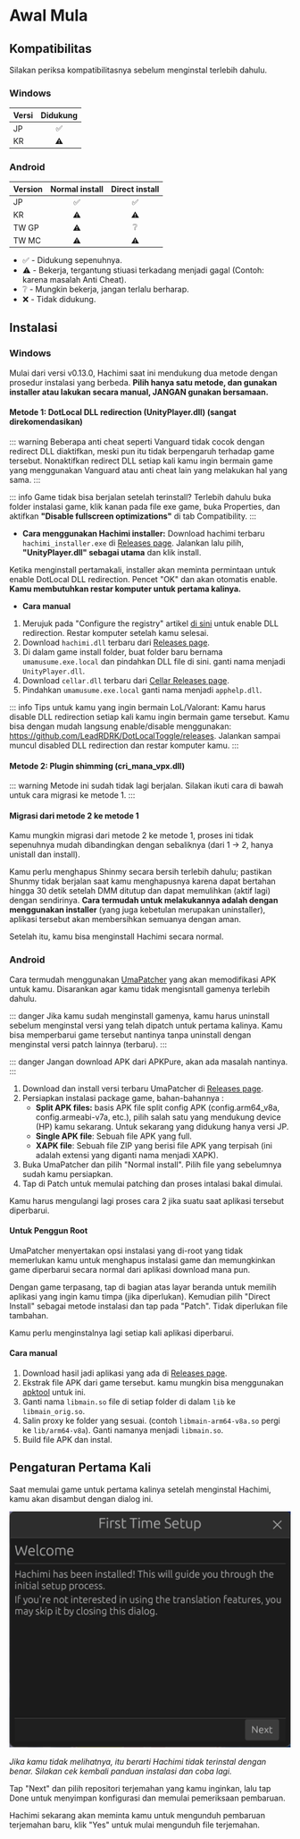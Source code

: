 # Awal Mula

## Kompatibilitas

Silakan periksa kompatibilitasnya sebelum menginstal terlebih dahulu.

### Windows
| Versi | Didukung |
| --- | :---: |
| JP | ✅ |
| KR | ⚠️ |

### Android

| Version | Normal install | Direct install |
| --- | :---: | :---: |
| JP | ✅ | ✅ |
| KR | ⚠️ | ⚠️ |
| TW GP | ⚠️ | ❔ |
| TW MC | ⚠️ | ⚠️ |
- ✅ - Didukung sepenuhnya.
- ⚠️ - Bekerja, tergantung stiuasi terkadang menjadi gagal (Contoh: karena masalah Anti Cheat).
- ❔ - Mungkin bekerja, jangan terlalu berharap.
- ❌ - Tidak didukung.


## Instalasi

### Windows

Mulai dari versi v0.13.0, Hachimi saat ini mendukung dua metode dengan prosedur instalasi yang berbeda. **Pilih hanya satu metode, dan gunakan installer atau lakukan secara manual, JANGAN gunakan bersamaan.**

#### Metode 1: DotLocal DLL redirection (UnityPlayer.dll) (sangat direkomendasikan)

::: warning
Beberapa anti cheat seperti Vanguard tidak cocok dengan redirect DLL diaktifkan, meski pun itu tidak berpengaruh terhadap game tersebut. Nonaktifkan redirect DLL setiap kali kamu ingin bermain game yang menggunakan Vanguard atau anti cheat lain yang melakukan hal yang sama.
:::

::: info
Game tidak bisa berjalan setelah terinstall? Terlebih dahulu buka folder instalasi game, klik kanan pada file exe game, buka Properties, dan aktifkan **"Disable fullscreen optimizations"** di tab Compatibility.
:::

- **Cara menggunakan Hachimi installer:** Download hachimi terbaru `hachimi_installer.exe` di [Releases page](https://github.com/Hachimi-Hachimi/Hachimi/releases). Jalankan lalu pilih, **"UnityPlayer.dll" sebagai utama** dan klik install.

Ketika menginstall pertamakali, installer akan meminta permintaan untuk enable DotLocal DLL redirection. Pencet "OK" dan akan otomatis enable. **Kamu membutuhkan restar komputer untuk pertama kalinya.**

- **Cara manual**
1. Merujuk pada "Configure the registry" artikel [di sini](https://learn.microsoft.com/en-us/windows/win32/dlls/dynamic-link-library-redirection#optional-configure-the-registry) untuk enable DLL redirection. Restar komputer setelah kamu selesai.
2. Download `hachimi.dll` terbaru dari [Releases page](https://github.com/Hachimi-Hachimi/Hachimi/releases).
3. Di dalam game install folder, buat folder baru bernama `umamusume.exe.local` dan pindahkan DLL file di sini. ganti nama menjadi `UnityPlayer.dll`.
4. Download `cellar.dll` terbaru dari [Cellar Releases page](https://github.com/Hachimi-Hachimi/Cellar/releases).
5. Pindahkan `umamusume.exe.local` ganti nama menjadi `apphelp.dll`.

::: info
Tips untuk kamu yang ingin bermain LoL/Valorant: Kamu harus disable DLL redirection setiap kali kamu ingin bermain game tersebut. Kamu bisa dengan mudah langsung enable/disable menggunakan: https://github.com/LeadRDRK/DotLocalToggle/releases. Jalankan sampai muncul disabled DLL redirection dan restar komputer kamu.
:::

#### Metode 2: Plugin shimming (cri_mana_vpx.dll)

::: warning
Metode ini sudah tidak lagi berjalan. Silakan ikuti cara di bawah untuk cara migrasi ke metode 1.
:::

#### Migrasi dari metode 2 ke metode 1
Kamu mungkin migrasi dari metode 2 ke metode 1, proses ini tidak sepenuhnya mudah dibandingkan dengan sebaliknya (dari 1 -> 2, hanya unistall dan install). 

Kamu perlu menghapus Shinmy secara bersih terlebih dahulu; pastikan Shunmy tidak berjalan saat kamu menghapusnya karena dapat bertahan hingga 30 detik setelah DMM ditutup dan dapat memulihkan (aktif lagi) dengan sendirinya. **Cara termudah untuk melakukannya adalah dengan menggunakan installer** (yang juga kebetulan merupakan uninstaller), aplikasi tersebut akan membersihkan semuanya dengan aman.

Setelah itu, kamu bisa menginstall Hachimi secara normal.

### Android

Cara termudah menggunakan [UmaPatcher](https://github.com/LeadRDRK/UmaPatcher) yang akan memodifikasi APK untuk kamu. Disarankan agar kamu tidak mengisntall gamenya terlebih dahulu.

::: danger
Jika kamu sudah menginstall gamenya, kamu harus uninstall sebelum menginstal versi yang telah dipatch untuk pertama kalinya. Kamu bisa memperbarui game tersebut nantinya tanpa uninstall dengan menginstal versi patch lainnya (terbaru).
:::

::: danger
Jangan download APK dari APKPure, akan ada masalah nantinya.
:::

1. Download dan install versi terbaru UmaPatcher di [Releases page](https://github.com/LeadRDRK/UmaPatcher/releases).
2. Persiapkan instalasi package game, bahan-bahannya :
    - **Split APK files:** basis APK file split config APK (config.arm64_v8a, config.armeabi-v7a, etc.),
    pilih salah satu yang mendukung device (HP) kamu sekarang.
    Untuk sekarang yang didukung hanya versi JP.
    - **Single APK file**: Sebuah file APK yang full.
    - **XAPK file**: Sebuah file ZIP yang berisi file APK yang terpisah (ini adalah extensi yang diganti nama menjadi XAPK).
3. Buka UmaPatcher dan pilih "Normal install". Pilih file yang sebelumnya sudah kamu persiapkan.
4. Tap di Patch untuk memulai patching dan proses intalasi bakal dimulai.

Kamu harus mengulangi lagi proses cara 2 jika suatu saat aplikasi tersebut diperbarui.

#### Untuk Penggun Root
UmaPatcher menyertakan opsi instalasi yang di-root yang tidak memerlukan kamu untuk menghapus instalasi game dan memungkinkan game diperbarui secara normal dari aplikasi download mana pun.

Dengan game terpasang, tap di bagian atas layar beranda untuk memilih aplikasi yang ingin kamu timpa (jika diperlukan). Kemudian pilih "Direct Install" sebagai metode instalasi dan tap pada "Patch". Tidak diperlukan file tambahan.

Kamu perlu menginstalnya lagi setiap kali aplikasi diperbarui.

#### Cara manual
1. Download hasil jadi aplikasi yang ada di [Releases page](https://github.com/Hachimi-Hachimi/Hachimi/releases).
2. Ekstrak file APK dari game tersebut. kamu mungkin bisa menggunakan [apktool](https://apktool.org/) untuk ini.
3. Ganti nama `libmain.so` file di setiap folder di dalam `lib` ke `libmain_orig.so`.
4. Salin proxy ke folder yang sesuai. (contoh `libmain-arm64-v8a.so` pergi ke `lib/arm64-v8a`). Ganti namanya menjadi `libmain.so`.
5. Build file APK dan instal.

## Pengaturan Pertama Kali
Saat memulai game untuk pertama kalinya setelah menginstal Hachimi, kamu akan disambut dengan dialog ini.

![First Time Setup](/assets/first-time-setup.jpg)

*Jika kamu tidak melihatnya, itu berarti Hachimi tidak terinstal dengan benar. Silakan cek kembali panduan instalasi dan coba lagi.*

Tap "Next" dan pilih repositori terjemahan yang kamu inginkan, lalu tap Done untuk menyimpan konfigurasi dan memulai pemeriksaan pembaruan.

Hachimi sekarang akan meminta kamu untuk mengunduh pembaruan terjemahan baru, klik "Yes" untuk mulai mengunduh file terjemahan.
